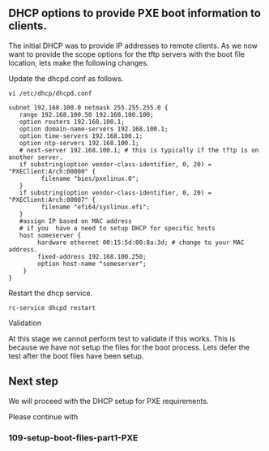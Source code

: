 ## DHCP options to provide PXE boot information to clients.

The initial DHCP was to provide IP addresses to remote clients. 
As we now want to provide the scope options for the tftp servers with the boot file location, lets make the following changes.

Update the dhcpd.conf as follows.
```
vi /etc/dhcp/dhcpd.conf

subnet 192.168.100.0 netmask 255.255.255.0 {
   range 192.168.100.50 192.168.100.100;
   option routers 192.168.100.1;
   option domain-name-servers 192.168.100.1;
   option time-servers 192.168.100.1;
   option ntp-servers 192.168.100.1;
   # next-server 192.168.100.1; # this is typically if the tftp is on another server.
   if substring(option vendor-class-identifier, 0, 20) = "PXEClient:Arch:00000" {
         filename "bios/pxelinux.0";
   }
   if substring(option vendor-class-identifier, 0, 20) = "PXEClient:Arch:00007" {
         filename "efi64/syslinux.efi";
   }
   #assign IP based on MAC address
   # if you  have a need to setup DHCP for specific hosts 
   host someserver {
        hardware ethernet 00:15:5d:00:8a:3d; # change to your MAC address. 
        fixed-address 192.168.100.250;
        option host-name "someserver";
    }
}

```
Restart the dhcp service.
```
rc-service dhcpd restart
```
Validation

At this stage we cannot perform test to validate if this works. This is because we have not setup the files for the boot process.
Lets defer the test after the boot files have been setup.

## Next step

We will proceed with the DHCP setup for PXE requirements. 

Please continue with 
### 109-setup-boot-files-part1-PXE
